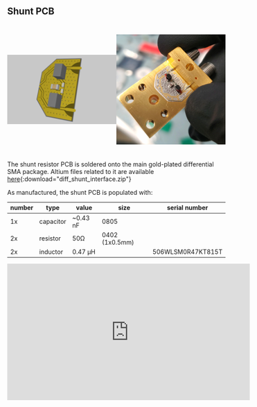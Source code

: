 

## Shunt PCB

<!-- ![shunt PCB](./attachments/shunt_PCB_image.png)

![shunt PCB picture](./attachments/shunt_pcb_mounted.jpg) -->

<div style="display: flex; height: 300px;">
    <div style="flex: 1; height: 100%;">
        <img src="../attachments/shunt_PCB_image.png" alt="shunt PCB" style="height: 100%; width: auto; object-fit: scale-down;">
    </div>
    <div style="flex: 1; height: 100%;">
        <img src="../attachments/shunt_pcb_mounted.jpg" alt="shunt PCB picture" style="height: 100%; width: auto; object-fit: scale-down;">
    </div>
</div>


The shunt resistor PCB is soldered onto the main gold-plated differential SMA package. Altium files related to it are available [here](./attachments/diff_shunt_interface.zip){:download="diff_shunt_interface.zip"}


As manufactured, the shunt PCB is populated with:

| number | type      | value    | size           | serial number       |
|--------|-----------|----------|----------------|---------------------|
| 1x     | capacitor | ~0.43 nF | 0805           |                     |
| 2x     | resistor  | 50Ω      | 0402 (1x0.5mm) |                     |
| 2x     | inductor  | 0.47 µH  |                | 506WLSM0R47KT815T   |



<iframe width="560" height="315" src="https://www.youtube.com/embed/T0ASwPOWdbc?si=BeAsV9GJEB3OgUI0" title="YouTube video player" frameborder="0" allow="accelerometer; autoplay; clipboard-write; encrypted-media; gyroscope; picture-in-picture; web-share" referrerpolicy="strict-origin-when-cross-origin" allowfullscreen></iframe>